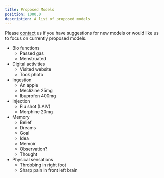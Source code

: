 ```yaml
---
title: Proposed Models
position: 1000.0
description: A list of proposed models
---
```


Please [contact](http://blog.memair.com/contact) us if you have suggestions for new models or would like us to focus on currently proposed models.

* Bio functions
  - Passed gas
  - Menstruated
* Digital activities
  - Visited website
  - Took photo
* Ingestion
  - An apple
  - Meclizine 25mg
  - Ibuprofen 400mg
* Injection
  - Flu shot (LAIV)
  - Morphine 20mg
* Memory
  - Belief
  - Dreams
  - Goal
  - Idea
  - Memoir
  - Observation?
  - Thought
* Physical sensations
  - Throbbing in right foot
  - Sharp pain in front left brain
